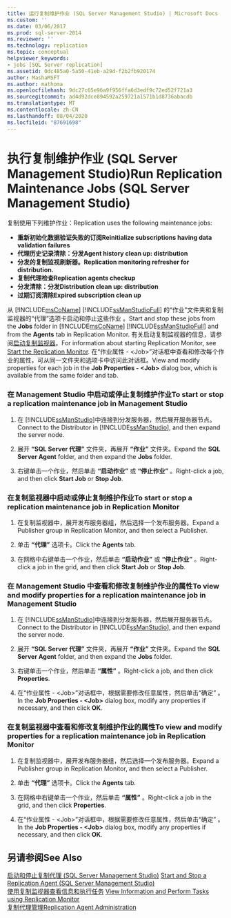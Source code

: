 ```yaml
---
title: 运行复制维护作业 (SQL Server Management Studio) | Microsoft Docs
ms.custom: ''
ms.date: 03/06/2017
ms.prod: sql-server-2014
ms.reviewer: ''
ms.technology: replication
ms.topic: conceptual
helpviewer_keywords:
- jobs [SQL Server replication]
ms.assetid: 0dc485a0-5a50-41eb-a29d-f2b2fb920174
author: MashaMSFT
ms.author: mathoma
ms.openlocfilehash: 9dc27c65e96a9f956ffa6d3edf9c72ed52f721a3
ms.sourcegitcommit: ad4d92dce894592a259721a1571b1d8736abacdb
ms.translationtype: MT
ms.contentlocale: zh-CN
ms.lasthandoff: 08/04/2020
ms.locfileid: "87691698"
---
```

# <a name="run-replication-maintenance-jobs-sql-server-management-studio"></a><span data-ttu-id="0031f-102">执行复制维护作业 (SQL Server Management Studio)</span><span class="sxs-lookup"><span data-stu-id="0031f-102">Run Replication Maintenance Jobs (SQL Server Management Studio)</span></span>
  <span data-ttu-id="0031f-103">复制使用下列维护作业：</span><span class="sxs-lookup"><span data-stu-id="0031f-103">Replication uses the following maintenance jobs:</span></span>  
  
-   <span data-ttu-id="0031f-104">**重新初始化数据验证失败的订阅**</span><span class="sxs-lookup"><span data-stu-id="0031f-104">**Reinitialize subscriptions having data validation failures**</span></span>
-   <span data-ttu-id="0031f-105">**代理历史记录清除：分发**</span><span class="sxs-lookup"><span data-stu-id="0031f-105">**Agent history clean up: distribution**</span></span>
-   <span data-ttu-id="0031f-106">**分发的复制监视刷新器。**</span><span class="sxs-lookup"><span data-stu-id="0031f-106">**Replication monitoring refresher for distribution.**</span></span>
-   <span data-ttu-id="0031f-107">**复制代理检查**</span><span class="sxs-lookup"><span data-stu-id="0031f-107">**Replication agents checkup**</span></span>
-   <span data-ttu-id="0031f-108">**分发清除：分发**</span><span class="sxs-lookup"><span data-stu-id="0031f-108">**Distribution clean up: distribution**</span></span>
-   <span data-ttu-id="0031f-109">**过期订阅清除**</span><span class="sxs-lookup"><span data-stu-id="0031f-109">**Expired subscription clean up**</span></span>  
  
 <span data-ttu-id="0031f-110">从 [!INCLUDE[msCoName](../../../includes/msconame-md.md)] [!INCLUDE[ssManStudioFull](../../../includes/ssmanstudiofull-md.md)] 的“作业”文件夹和复制监视器的“代理”选项卡启动和停止这些作业 。</span><span class="sxs-lookup"><span data-stu-id="0031f-110">Start and stop these jobs from the **Jobs** folder in [!INCLUDE[msCoName](../../../includes/msconame-md.md)] [!INCLUDE[ssManStudioFull](../../../includes/ssmanstudiofull-md.md)] and from the **Agents** tab in Replication Monitor.</span></span> <span data-ttu-id="0031f-111">有关启动复制监视器的信息，请参阅[启动复制监视器](../monitor/start-the-replication-monitor.md)。</span><span class="sxs-lookup"><span data-stu-id="0031f-111">For information about starting Replication Monitor, see [Start the Replication Monitor](../monitor/start-the-replication-monitor.md).</span></span> <span data-ttu-id="0031f-112">在“作业属性 - \<Job>”对话框中查看和修改每个作业的属性，可从同一文件夹和选项卡中访问此对话框。</span><span class="sxs-lookup"><span data-stu-id="0031f-112">View and modify properties for each job in the **Job Properties - \<Job>** dialog box, which is available from the same folder and tab.</span></span>  
  
### <a name="to-start-or-stop-a-replication-maintenance-job-in-management-studio"></a><span data-ttu-id="0031f-113">在 Management Studio 中启动或停止复制维护作业</span><span class="sxs-lookup"><span data-stu-id="0031f-113">To start or stop a replication maintenance job in Management Studio</span></span>  
  
1.  <span data-ttu-id="0031f-114">在 [!INCLUDE[ssManStudio](../../../includes/ssmanstudio-md.md)]中连接到分发服务器，然后展开服务器节点。</span><span class="sxs-lookup"><span data-stu-id="0031f-114">Connect to the Distributor in [!INCLUDE[ssManStudio](../../../includes/ssmanstudio-md.md)], and then expand the server node.</span></span>  
  
2.  <span data-ttu-id="0031f-115">展开 **“SQL Server 代理”** 文件夹，再展开 **“作业”** 文件夹。</span><span class="sxs-lookup"><span data-stu-id="0031f-115">Expand the **SQL Server Agent** folder, and then expand the **Jobs** folder.</span></span>  
  
3.  <span data-ttu-id="0031f-116">右键单击一个作业，然后单击 **“启动作业”** 或 **“停止作业”** 。</span><span class="sxs-lookup"><span data-stu-id="0031f-116">Right-click a job, and then click **Start Job** or **Stop Job**.</span></span>  
  
### <a name="to-start-or-stop-a-replication-maintenance-job-in-replication-monitor"></a><span data-ttu-id="0031f-117">在复制监视器中启动或停止复制维护作业</span><span class="sxs-lookup"><span data-stu-id="0031f-117">To start or stop a replication maintenance job in Replication Monitor</span></span>  
  
1.  <span data-ttu-id="0031f-118">在复制监视器中，展开发布服务器组，然后选择一个发布服务器。</span><span class="sxs-lookup"><span data-stu-id="0031f-118">Expand a Publisher group in Replication Monitor, and then select a Publisher.</span></span>  
  
2.  <span data-ttu-id="0031f-119">单击 **“代理”** 选项卡。</span><span class="sxs-lookup"><span data-stu-id="0031f-119">Click the **Agents** tab.</span></span>  
  
3.  <span data-ttu-id="0031f-120">在网格中右键单击一个作业，然后单击 **“启动作业”** 或 **“停止作业”** 。</span><span class="sxs-lookup"><span data-stu-id="0031f-120">Right-click a job in the grid, and then click **Start Job** or **Stop Job**.</span></span>  
  
### <a name="to-view-and-modify-properties-for-a-replication-maintenance-job-in-management-studio"></a><span data-ttu-id="0031f-121">在 Management Studio 中查看和修改复制维护作业的属性</span><span class="sxs-lookup"><span data-stu-id="0031f-121">To view and modify properties for a replication maintenance job in Management Studio</span></span>  
  
1.  <span data-ttu-id="0031f-122">在 [!INCLUDE[ssManStudio](../../../includes/ssmanstudio-md.md)]中连接到分发服务器，然后展开服务器节点。</span><span class="sxs-lookup"><span data-stu-id="0031f-122">Connect to the Distributor in [!INCLUDE[ssManStudio](../../../includes/ssmanstudio-md.md)], and then expand the server node.</span></span>  
  
2.  <span data-ttu-id="0031f-123">展开 **“SQL Server 代理”** 文件夹，再展开 **“作业”** 文件夹。</span><span class="sxs-lookup"><span data-stu-id="0031f-123">Expand the **SQL Server Agent** folder, and then expand the **Jobs** folder.</span></span>  
  
3.  <span data-ttu-id="0031f-124">右键单击一个作业，然后单击 **“属性”** 。</span><span class="sxs-lookup"><span data-stu-id="0031f-124">Right-click a job, and then click **Properties**.</span></span>  
  
4.  <span data-ttu-id="0031f-125">在“作业属性 - \<Job>”对话框中，根据需要修改任意属性，然后单击“确定” 。</span><span class="sxs-lookup"><span data-stu-id="0031f-125">In the **Job Properties - \<Job>** dialog box, modify any properties if necessary, and then click **OK**.</span></span>  
  
### <a name="to-view-and-modify-properties-for-a-replication-maintenance-job-in-replication-monitor"></a><span data-ttu-id="0031f-126">在复制监视器中查看和修改复制维护作业的属性</span><span class="sxs-lookup"><span data-stu-id="0031f-126">To view and modify properties for a replication maintenance job in Replication Monitor</span></span>  
  
1.  <span data-ttu-id="0031f-127">在复制监视器中，展开发布服务器组，然后选择一个发布服务器。</span><span class="sxs-lookup"><span data-stu-id="0031f-127">Expand a Publisher group in Replication Monitor, and then select a Publisher.</span></span>  
  
2.  <span data-ttu-id="0031f-128">单击 **“代理”** 选项卡。</span><span class="sxs-lookup"><span data-stu-id="0031f-128">Click the **Agents** tab.</span></span>  
  
3.  <span data-ttu-id="0031f-129">在网格中右键单击一个作业，然后单击 **“属性”** 。</span><span class="sxs-lookup"><span data-stu-id="0031f-129">Right-click a job in the grid, and then click **Properties**.</span></span>  
  
4.  <span data-ttu-id="0031f-130">在“作业属性 - \<Job>”对话框中，根据需要修改任意属性，然后单击“确定” 。</span><span class="sxs-lookup"><span data-stu-id="0031f-130">In the **Job Properties - \<Job>** dialog box, modify any properties if necessary, and then click **OK**.</span></span>  
  
## <a name="see-also"></a><span data-ttu-id="0031f-131">另请参阅</span><span class="sxs-lookup"><span data-stu-id="0031f-131">See Also</span></span>  
 <span data-ttu-id="0031f-132">[启动和停止复制代理 (SQL Server Management Studio)](../agents/start-and-stop-a-replication-agent-sql-server-management-studio.md) </span><span class="sxs-lookup"><span data-stu-id="0031f-132">[Start and Stop a Replication Agent &#40;SQL Server Management Studio&#41;](../agents/start-and-stop-a-replication-agent-sql-server-management-studio.md) </span></span>  
 <span data-ttu-id="0031f-133">[使用复制监视器查看信息和执行任务](../monitor/view-information-and-perform-tasks-replication-monitor.md) </span><span class="sxs-lookup"><span data-stu-id="0031f-133">[View Information and Perform Tasks using Replication Monitor](../monitor/view-information-and-perform-tasks-replication-monitor.md) </span></span>  
 [<span data-ttu-id="0031f-134">复制代理管理</span><span class="sxs-lookup"><span data-stu-id="0031f-134">Replication Agent Administration</span></span>](../agents/replication-agent-administration.md)  
  
  
